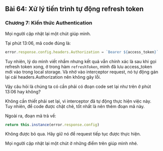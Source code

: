 ## Bài 64: Xử lý tiến trình tự động refresh token

### Chương 7: Kiến thức Authentication

Mọi người cập nhật lại một chút giúp mình.

Tại phút 13:06, mã code đúng là:

```javascript
error.response.config.headers.Authorization = `Bearer ${access_token}`
```

Tuy nhiên, lý do mình viết nhầm nhưng kết quả vẫn chính xác là sau khi gọi refresh token xong, ở trong hàm `refreshToken`, mình đã lưu access_token mới vào trong local storage. Và nhờ vào interceptor request, nó tự động gán lại cái headers.Authorization nên không gây lỗi.

Vậy câu hỏi là chúng ta có cần phải có đoạn code set lại như trên ở phút 13:06 hay không?

Không cần thiết phải set lại, vì interceptor đã tự động thực hiện việc này. Tuy nhiên, để code được chặt chẽ, tốt nhất là nên thêm đoạn mã này.

Ngoài ra, đoạn mã trả về:

```js
return this.instance(error.response.config)
```

Không được bỏ qua. Hãy giữ nó để request tiếp tục được thực hiện.

Mọi người cập nhật lại một chút ở những điểm trên giúp mình nhé.
